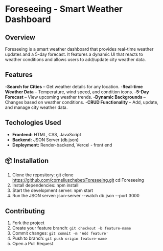 
# Foreseeing - Smart Weather Dashboard

## Overview
Foreseeing is a smart weather dashboard that provides real-time weather updates and a 5-day forecast. It features a dynamic UI that reacts to weather conditions and allows users to add/update city weather data.

## Features
-**Search for Cities** – Get weather details for any location.
-**Real-time Weather Data** – Temperature, wind speed, and condition icons.
-**5-Day Forecast** – View upcoming weather trends.
-**Dynamic Backgrounds** – Changes based on weather conditions.
-**CRUD Functionality** – Add, update, and manage city weather data.

## Techologies Used 
- **Frontend:** HTML, CSS, JavaScript
- **Backend:** JSON Server (db.json)
- **Deployment:** Render-backend, Vercel - front end

## 📦 Installation
1. Clone the repository:
   git clone https://github.com/corneliuschebet/Foreseeing.git
   cd Foreseeing
2. Install dependencies:
   npm install
3. Start the development server:
   npm start
4. Run the JSON server:
   json-server --watch db.json --port 3000

##  Contributing
1. Fork the project
2. Create your feature branch: `git checkout -b feature-name`
3. Commit changes: `git commit -m 'Add feature'`
4. Push to branch: `git push origin feature-name`
5. Open a Pull Request


